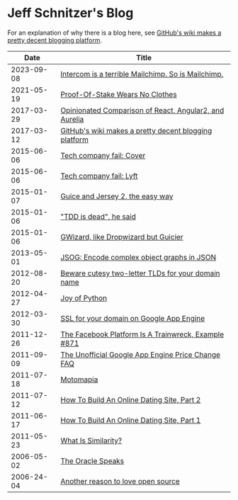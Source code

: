 # Jeff Schnitzer's Blog

For an explanation of why there is a blog here, see [GitHub's wiki makes a pretty decent blogging platform](https://github.com/stickfigure/blog/wiki/GitHub%27s-wiki-makes-a-pretty-decent-blogging-platform).

| Date | Title |
|------|-------|
2023-09-08 | [Intercom is a terrible Mailchimp. So is Mailchimp.](https://github.com/stickfigure/blog/wiki/Intercom-is-a-terrible-Mailchimp.-So-is-Mailchimp.)
2021-05-19 | [Proof-Of-Stake Wears No Clothes](https://github.com/stickfigure/blog/wiki/Proof-Of-Stake-Wears-No-Clothes)
2017-03-29 | [Opinionated Comparison of React, Angular2, and Aurelia](https://github.com/stickfigure/blog/wiki/Opinionated-Comparison-of-React%2C-Angular2%2C-and-Aurelia)
2017-03-12 | [GitHub's wiki makes a pretty decent blogging platform](https://github.com/stickfigure/blog/wiki/GitHub%27s-wiki-makes-a-pretty-decent-blogging-platform)
2015-06-06 | [Tech company fail: Cover](https://github.com/stickfigure/blog/wiki/Tech-company-fail%3A-Cover)
2015-06-06 | [Tech company fail: Lyft](https://github.com/stickfigure/blog/wiki/Tech-company-fail%3A-Lyft)
2015-01-07 | [Guice and Jersey 2, the easy way](https://github.com/stickfigure/blog/wiki/Guice-and-Jersey-2%2C-the-easy-way)
2015-01-06 | ["TDD is dead", he said](https://github.com/stickfigure/blog/wiki/%22TDD-is-dead%22%2C-he-said)
2015-01-06 | [GWizard, like Dropwizard but Guicier](https://github.com/stickfigure/blog/wiki/GWizard%2C-like-Dropwizard-but-Guicier)
2013-05-01 | [JSOG: Encode complex object graphs in JSON](https://github.com/stickfigure/blog/wiki/JSOG%3A-Encode-complex-object-graphs-in-JSON)
2012-08-20 | [Beware cutesy two-letter TLDs for your domain name](https://github.com/stickfigure/blog/wiki/Beware-cutesy-two-letter-TLDs-for-your-domain-name)
2012-04-27 | [Joy of Python](https://github.com/stickfigure/blog/wiki/Joy-of-Python)
2012-03-30 | [SSL for your domain on Google App Engine](https://github.com/stickfigure/blog/wiki/SSL-for-your-domain-on-Google-App-Engine)
2011-12-26 | [The Facebook Platform Is A Trainwreck, Example #871](https://github.com/stickfigure/blog/wiki/The-Facebook-Platform-Is-A-Trainwreck%2C-Example-%23871)
2011-09-09 | [The Unofficial Google App Engine Price Change FAQ](https://github.com/stickfigure/blog/wiki/The-Unofficial-Google-App-Engine-Price-Change-FAQ)
2011-07-18 | [Motomapia](https://github.com/stickfigure/blog/wiki/Motomapia)
2011-07-12 | [How To Build An Online Dating Site, Part 2](https://github.com/stickfigure/blog/wiki/How-To-Build-An-Online-Dating-Site%2C-Part-2)
2011-06-17 | [How To Build An Online Dating Site, Part 1](https://github.com/stickfigure/blog/wiki/How-To-Build-An-Online-Dating-Site%2C-Part-1)
2011-05-23 | [What Is Similarity?](https://github.com/stickfigure/blog/wiki/What-Is-Similarity%3F)
2006-05-02 | [The Oracle Speaks](https://github.com/stickfigure/blog/wiki/The-Oracle-Speaks)
2006-24-04 | [Another reason to love open source](https://github.com/stickfigure/blog/wiki/Another-reason-to-love-open-source)
